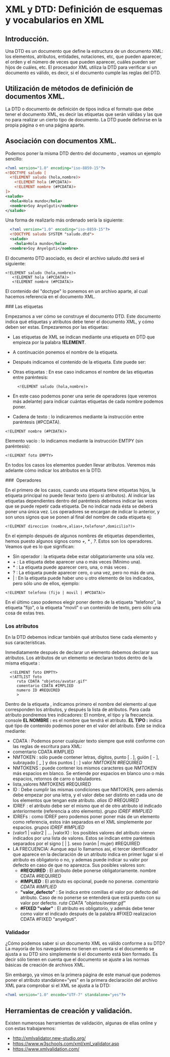 # XML y DTD: Definición de esquemas y vocabularios en XML

## Introducción.

  Una DTD es un documento que define la estructura de un documento XML: los elementos, atributos, entidades, notaciones, etc, que pueden aparecer, el orden y el número de veces que pueden aparecer, cuáles pueden ser hijos de cuáles, etc. El procesador XML utiliza la DTD para verificar si un documento es válido, es decir, si el documento cumple las reglas del DTD.

## Utilización de métodos de definición de documentos XML.

  La DTD o documento de definición de tipos indica el formato que debe tener el documento XML, es decir las etiquetas que serán válidas y las que no para realizar un cierto tipo de documento. La DTD puede definirse en la propia página o en una página aparte.
## Asociación con documentos XML.

  Podemos poner la misma DTD dentro del documento , veamos un ejemplo sencillo:

```xml
<?xml version="1.0" encoding="iso-8859-15"?>
<!DOCTYPE saludo [
  <!ELEMENT saludo (hola,nombre)>
    <!ELEMENT hola (#PCDATA)>
    <!ELEMENT nombre (#PCDATA)>
]>
<saludo>
  <hola>Hola mundo</hola>
  <nombre>Soy Anyelguti</nombre>
</saludo>
```

  Una forma de realizarlo más ordenado sería la siguiente:

```xml
  <?xml version="1.0" encoding="iso-8859-15"?>
  <!DOCTYPE saludo SYSTEM "saludo.dtd">
  <saludo>
    <hola>Hola mundo</hola>
  <nombre>Soy Anyelguti</nombre>
```
  El documento DTD asociado, es decir el archivo saludo.dtd será el siguiente:

```console
<!ELEMENT saludo (hola,nombre)>
   <!ELEMENT hola (#PCDATA)>
   <!ELEMENT nombre (#PCDATA)>
```

  El contenido del "doctype" lo ponemos en un archivo aparte, al cual hacemos referencia en el documento XML.

### Las etiquetas

  Empezamos a ver cómo se construye el documento DTD. Este documento indica qué etiquetas y atributos debe tener el documento XML, y cómo deben ser estas. Empezaremos por las etiquetas:
  - Las etiquetas de XML se indican mediante una etiqueta en DTD que empieza por la palabra __!ELEMENT__.
  - A continuación ponemos el nombre de la etiqueta.
  - Después indicamos el contenido de la etiqueta. Este puede ser:
  - Otras etiquetas : En ese caso indicamos el nombre de las etiquetas entre paréntesis:

    ```console
      <!ELEMENT saludo (hola,nombre)>
    ```

  - En este caso podemos poner una serie de operadores (que veremos más adelante) para indicar cuántas etiquetas de cada nombre podemos poner.
  - Cadena de texto : lo indicaremos mediante la instrucción entre paréntesis (#PCDATA).

  ```console
  <!ELEMENT nombre (#PCDATA)>
  ```

  Elemento vacío : lo indicamos mediante la instrucción EMTPY (sin paréntesis):

  ```console
  <!ELEMENT foto EMPTY>
  ```

  En todos los casos los elementos pueden llevar atributos. Veremos más adelante cómo indicar los atributos en la DTD.


###  Operadores

  En el primero de los casos, cuando una etiqueta tiene etiquetas hijos, la etiqueta principal no puede llevar texto (pero si atributos). Al indicar las etiquetas dependientes dentro del paréntesis debemos indicar las veces que se puede repetir cada etiqueta. De no indicar nada ésta se deberá poner una única vez.
  Los operadores se encargan de indicar lo anterior, y son unos signos que se ponen al final del nombre de cada etiqueta ej:

  ```
  <!ELEMENT direccion (nombre,alias+,telefono*,domicilio?)>
  ```

  En el ejemplo después de algunos nombres de etiquetas dependientes, hemos puesto algunos signos como _+, * , ?_. Estos son los operadores. Veamos qué es lo que significan:
  - Sin operador : la etiqueta debe estar obligatoriamente una sóla vez.
  - \+ : La etiqueta debe aparecer una o más veces (Mínimo una).
  - \* : La etiqueta puede aparecer cero, una, o más veces .
  - \? : La etiqueta puede aparecer cero, o una vez, pero no más de una.
  - \| : En la etiqueta puede haber uno u otro elemento de los indicados, pero sólo uno de ellos, ejemplo:

  ```
  <!ELEMENT telefono (fijo | movil | #PCDATA)>
  ```
  En el último caso podemos elegir poner dentro de la etiqueta "telefono", la etiqueta "fijo", o la etiqueta "movil" o un contenido de texto, pero sólo una cosa de estas tres.

### Los atributos

  En la DTD debemos indicar también qué atributos tiene cada elemento y sus características.

  Inmediatamente después de declarar un elemento debemos declarar sus atributos. Los atributos de un elemento se declaran todos dentro de la misma etiqueta __<!ATTLIST nombre_elemento .... >__ :

```
  <!ELEMENT foto EMPTY>
  <!ATTLIST foto
     ruta CDATA "objetos/avatar.gif"
     comentario CDATA #IMPLIED
     numero ID #REQUIRED
     >
```

  Dentro de la etiqueta , indicamos primero el nombre del elemento al que corresponden los atributos, y después la lista de atributos. Para cada atributo pondremos tres indicadores: El nombre, el tipo y la frecuencia.
  console
  __EL NOMBRE :__ es el nombre que tendrá el atributo.
  __EL TIPO :__ indica qué tipo de contenido podemos poner en el valor del atributo. Éste se indica mediante:
   - CDATA : Podemos poner cualquier texto siempre que esté conforme con las reglas de escritura para XML:
   - comentario CDATA #IMPLIED
   - NMTOKEN : sólo puede contener letras, dígitos, punto [ . ], guión [ - ], subrayado [ _ ] y dos puntos [ : ] valor _NMTOKEN #REQUIRED_
   - NMTOKENS : puede contener los mismos caracteres que _NMTOKEN_ más espacios en blanco. Se entiende por espacios en blanco uno o más espacios, retornos de carro o tabuladores.
   - lista_valores NMTOKENS #REQUIRED
   - ID : Debe cumplir las mismas condiciones que NMTOKEN, pero además debe empezar por una letra, y el valor debe ser distinto en cada uno de los elementos que tengan este atributo.
  _alias ID #REQUIRED_
  - IDREF : el atributo debe ser el mismo que el de otro atributo id indicado anteriormente (referencia a otro elemento).
  _grupo IDREF #IMPLIED_
  - IDREFs : como IDREF pero podemos poner poner más de un elemento como referencia, estos irán separados en el XML simplemente por espacios.
  _grupos IDREF #IMPLIED_
  - (valor1 | valor2 | ... |valorX) : los posibles valores del atributo vienen indicados por una lista de valores. Estos se indican entre paréntesis separados por el signo [ | ].
  sexo (varón | mujer) #REQUIRED
  - LA FRECUENCIA: Aunque aquí lo llamamos así, el tercer identificador que aparece en la declaración de un atributo indica en primer lugar si el atributo es obligatorio o no, y ademas puede indicar su valor por defecto en caso de que no aparezca. Sus posibles valores son:
    - __#REQUIRED__ : El atributo debe ponerse obligatoriamente.
    nombre CDATA #REQUIRED
    - __#IMPLIED__ : El atributo es opcional, puede no ponerse.
    _comentario CDATA #IMPLIED_
    - __"valor_defecto"__ : Se indica entre comillas el valor por defecto del atributo. Caso de no ponerse se entenderá que está puesto con su valor por defecto.
    _ruta CDATA "objetos/avatar.gif"_
    - __#FIXED "valor"__ : El atributo es obligatorio, y además debe tener como valor el indicado después de la palabra #FIXED
    realizacion CDATA #FIXED "anyelguti".

### Validador

  ¿Cómo podemos saber si un documento XML es válido conforme a su DTD? La mayoría de los navegadores no tienen en cuenta si el documento se ajusta a su DTD sino simplemente si el documento está bien formado. Es decir sólo tienen en cuenta que el documento se ajuste a las normas básicas de creación de archivos XML.

  Sin embargo, ya vimos en la primera página de este manual que podemos poner el atributo standalone="yes" en la primera declaración del archivo XML para comprobar si el XML se ajusta a la DTD:

  ```xml
  <?xml version="1.0" encode="UTF-7" standalone="yes"?>
  ```

## Herramientas de creación y validación.

  Existen numerosas herramientas de validación, algunas de ellas online y con estas trabajaremos:
  - http://xmlvalidator.new-studio.org/
  - https://www.w3schools.com/xml/xml_validator.asp
  - https://www.xmlvalidation.com/
